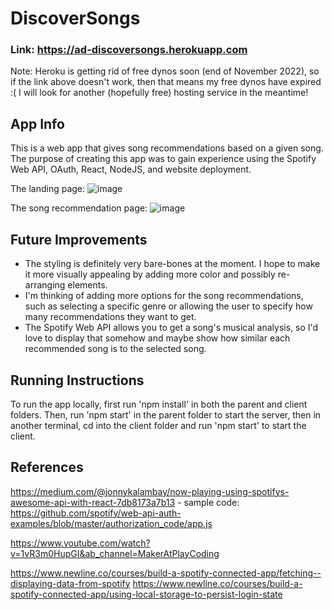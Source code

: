 # DiscoverSongs

### Link: https://ad-discoversongs.herokuapp.com
Note: Heroku is getting rid of free dynos soon (end of November 2022), so if the link above doesn't work, then that means my free dynos have expired :( 
I will look for another (hopefully free) hosting service in the meantime!

## App Info
This is a web app that gives song recommendations based on a given song. The purpose of creating this app was to gain experience using the Spotify Web API, OAuth, React, NodeJS, and website deployment.

The landing page:
![image](https://user-images.githubusercontent.com/71189770/201004864-a91d6637-86bf-4a25-8a61-083c098c5880.png)

The song recommendation page:
![image](https://user-images.githubusercontent.com/71189770/201005059-a2ca5066-28fa-4a91-b573-6626b4be3d8e.png)

## Future Improvements
* The styling is definitely very bare-bones at the moment. I hope to make it more visually appealing by adding more color and possibly re-arranging elements.
* I'm thinking of adding more options for the song recommendations, such as selecting a specific genre or allowing the user to specify how many recommendations they want to get.
* The Spotify Web API allows you to get a song's musical analysis, so I'd love to display that somehow and maybe show how similar each recommended song is to the selected song.

## Running Instructions
To run the app locally, first run 'npm install' in both the parent and client folders. Then, run 'npm start' in the parent folder to start the server, then in another terminal, cd into the client folder and run 'npm start' to start the client.

## References
https://medium.com/@jonnykalambay/now-playing-using-spotifys-awesome-api-with-react-7db8173a7b13 
    - sample code: https://github.com/spotify/web-api-auth-examples/blob/master/authorization_code/app.js

https://www.youtube.com/watch?v=1vR3m0HupGI&ab_channel=MakerAtPlayCoding 

https://www.newline.co/courses/build-a-spotify-connected-app/fetching--displaying-data-from-spotify
https://www.newline.co/courses/build-a-spotify-connected-app/using-local-storage-to-persist-login-state 
